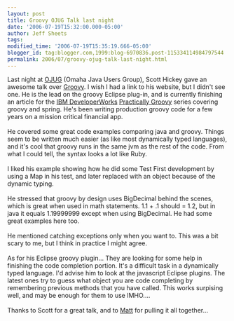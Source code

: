```yaml
---
layout: post
title: Groovy OJUG Talk last night
date: '2006-07-19T15:32:00.000-05:00'
author: Jeff Sheets
tags:
modified_time: '2006-07-19T15:35:19.666-05:00'
blogger_id: tag:blogger.com,1999:blog-6970836.post-115334114984797544
permalink: 2006/07/groovy-ojug-talk-last-night.html
---
```


Last night at <a href="http://ojug.org/">OJUG</a> (Omaha Java
      Users Group), Scott Hickey gave an awesome talk over <a
      href="http://groovy.codehaus.org/">Groovy</a>. I wish I had a link to his website,
      but I didn't see one. He is the lead on the groovy Eclipse plug-in, and is currently finishing
      an article for the <a href="http://www-128.ibm.com/developerworks/">IBM
      DeveloperWorks</a> <a
      href="http://www-128.ibm.com/developerworks/views/java/libraryview.jsp?search_by=practically+groovy:">Practically
      Groovy</a> series covering groovy and spring. He's been writing production groovy code
      for a few years on a mission critical financial app.<br /><br />He covered some
      great code examples comparing java and groovy. Things seem to be written much easier (as like
      most dynamically typed languages), and it's cool that groovy runs in the same jvm as the rest
      of the code. From what I could tell, the syntax looks a lot like Ruby.<br /><br
      />I liked his example showing how he did some Test First development by using a Map in his
      test, and later replaced with an object because of the dynamic typing.<br /><br
      />He stressed that groovy by design uses BigDecimal behind the scenes, which is great when
      used in math statements. 1.1 + .1 should = 1.2, but in java it equals 1.19999999 except when
      using BigDecimal. He had some great examples here too.<br /><br />He mentioned
      catching exceptions only when you want to. This was a bit scary to me, but I think in practice
      I might agree.<br /><br />As for his Eclipse groovy plugin... They are looking for
      some help in finishing the code completion portion. It's a difficult task in a dynamically
      typed language. I'd advise him to look at the javascript Eclipse plugins. The latest ones try
      to guess what object you are code completing by remembering previous methods that you have
      called. This works surpising well, and may be enough for them to use IMHO....<br
      /><br />Thanks to Scott for a great talk, and to <a
      href="http://blog.secosoft.net/">Matt</a> for pulling it all together...